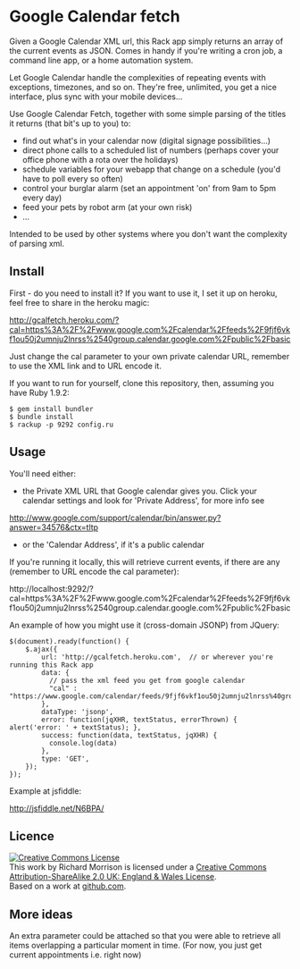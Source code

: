 Google Calendar fetch
=====================

Given a Google Calendar XML url, this Rack app simply returns an array of the current events as JSON.  Comes in 
handy if you're writing a cron job, a command line app, or a home automation system.

Let Google Calendar handle the complexities of repeating events with exceptions, timezones, and so on.
They're free, unlimited, you get a nice interface, plus sync with your mobile devices...

Use Google Calendar Fetch, together with some simple parsing of the titles it returns (that bit's up to you) to:

* find out what's in your calendar now (digital signage possibilities...)
* direct phone calls to a scheduled list of numbers (perhaps cover your office phone with a rota over the holidays)
* schedule variables for your webapp that change on a schedule (you'd have to poll every so often)
* control your burglar alarm (set an appointment 'on' from 9am to 5pm every day)
* feed your pets by robot arm (at your own risk)
* ...

Intended to be used by other systems where you don't want the complexity of parsing xml.

Install
-------

First - do you need to install it?  If you want to use it, I set it up on heroku, feel free to share in the heroku magic:

http://gcalfetch.heroku.com/?cal=https%3A%2F%2Fwww.google.com%2Fcalendar%2Ffeeds%2F9fjf6vkf1ou50j2umnju2lnrss%2540group.calendar.google.com%2Fpublic%2Fbasic

Just change the cal parameter to your own private calendar URL, remember to use the XML link and to URL encode it.

If you want to run for yourself, clone this repository, then, assuming you have Ruby 1.9.2:

    $ gem install bundler
    $ bundle install
    $ rackup -p 9292 config.ru

Usage
-----

You'll need either:

* the Private XML URL that Google calendar gives you.  Click your calendar settings
and look for 'Private Address', for more info see

http://www.google.com/support/calendar/bin/answer.py?answer=34576&ctx=tltp

* or the 'Calendar Address', if it's a public calendar

If you're running it locally, this will retrieve current events, if there are any (remember to URL encode the cal parameter):

http://localhost:9292/?cal=https%3A%2F%2Fwww.google.com%2Fcalendar%2Ffeeds%2F9fjf6vkf1ou50j2umnju2lnrss%2540group.calendar.google.com%2Fpublic%2Fbasic


An example of how you might use it (cross-domain JSONP) from JQuery:

    $(document).ready(function() {
        $.ajax({
            url: 'http://gcalfetch.heroku.com',  // or wherever you're running this Rack app
            data: {
              // pass the xml feed you get from google calendar
              "cal" : "https://www.google.com/calendar/feeds/9fjf6vkf1ou50j2umnju2lnrss%40group.calendar.google.com/public/basic"
            },
            dataType: 'jsonp',
            error: function(jqXHR, textStatus, errorThrown) { alert('error: ' + textStatus); },
            success: function(data, textStatus, jqXHR) { 
              console.log(data) 
            },
            type: 'GET',
        });
    });

Example at jsfiddle:

http://jsfiddle.net/N6BPA/

Licence
-------

<a rel="license" href="http://creativecommons.org/licenses/by-sa/2.0/uk/"><img alt="Creative Commons License" style="border-width:0" src="http://i.creativecommons.org/l/by-sa/2.0/uk/88x31.png" /></a><br />This work by <span xmlns:cc="http://creativecommons.org/ns#" property="cc:attributionName">Richard Morrison</span> is licensed under a <a rel="license" href="http://creativecommons.org/licenses/by-sa/2.0/uk/">Creative Commons Attribution-ShareAlike 2.0 UK: England &amp; Wales License</a>.<br />Based on a work at <a xmlns:dct="http://purl.org/dc/terms/" href="https://github.com/mozz100/gcalfetch" rel="dct:source">github.com</a>.

More ideas
----------

An extra parameter could be attached so that you were able to retrieve all items overlapping a particular moment in time.
(For now, you just get current appointments i.e. right now)